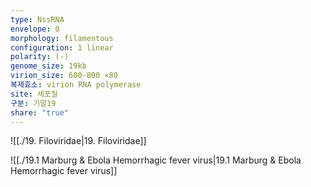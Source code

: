 ```yaml
---
type: NssRNA
envelope: O
morphology: filamentous
configuration: 1 linear
polarity: (-)
genome_size: 19kb
virion_size: 600-800 ×80
복제효소: virion RNA polymerase
site: 세포질
구분: 기말19
share: "true"
---
```

![[./19. Filoviridae|19. Filoviridae]]

![[./19.1 Marburg & Ebola Hemorrhagic fever virus|19.1 Marburg & Ebola Hemorrhagic fever virus]]
